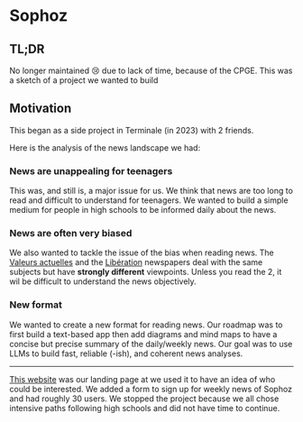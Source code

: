 # Sophoz
## TL;DR
No longer maintained 😢 due to lack of time, because of the CPGE. This was a sketch of a project we wanted to build

## Motivation
This began as a side project in Terminale (in 2023) with 2 friends. 

Here is the analysis of the news landscape we had:
### News are unappealing for teenagers

This was, and still is, a major issue for us. We think that news are too long to read and difficult to understand for teenagers. We wanted to build a simple medium for people in high schools to be informed daily about the news.
### News are often very biased 

We also wanted to tackle the issue of the bias when reading news. The [Valeurs actuelles](https://fr.wikipedia.org/wiki/Valeurs_actuelles) and the [Libération](https://fr.wikipedia.org/wiki/Lib%C3%A9ration_(journal)) newspapers deal with the same subjects but have **strongly different** viewpoints. Unless you read the 2, it wil be difficult to understand the news objectively.
### New format

We wanted to create a new format for reading news. Our roadmap was to first build a text-based app then add diagrams and mind maps to have a concise but precise summary of the daily/weekly news. Our goal was to use LLMs to build fast, reliable (-ish), and coherent news analyses.

---

[This website](https://sophoz.vercel.app/) was our landing page at we used it to have an idea of who could be interested. We added a form to sign up for weekly news of Sophoz and had roughly 30 users. We stopped the project because we all chose intensive paths following high schools and did not have time to continue. 
